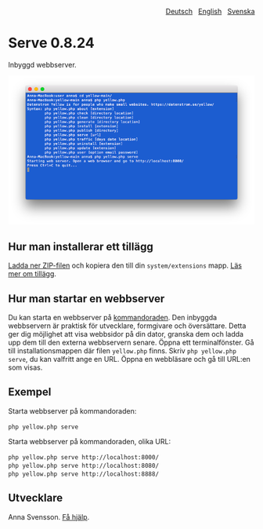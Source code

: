 <p align="right"><a href="README-de.md">Deutsch</a> &nbsp; <a href="README.md">English</a> &nbsp; <a href="README-sv.md">Svenska</a></p>

# Serve 0.8.24

Inbyggd webbserver.

<p align="center"><img src="SCREENSHOT.png?raw=true" alt="Skärmdump"></p>

## Hur man installerar ett tillägg

[Ladda ner ZIP-filen](https://github.com/annaesvensson/yellow-serve/archive/refs/heads/main.zip) och kopiera den till din `system/extensions` mapp. [Läs mer om tillägg](https://github.com/annaesvensson/yellow-update/tree/main/README-sv.md).

## Hur man startar en webbserver

Du kan starta en webbserver på [kommandoraden](https://github.com/annaesvensson/yellow-core/tree/main/README-sv.md). Den inbyggda webbservern är praktisk för utvecklare, formgivare och översättare. Detta ger dig möjlighet att visa webbsidor på din dator, granska dem och ladda upp dem till den externa webbservern senare. Öppna ett terminalfönster. Gå till installationsmappen där filen `yellow.php` finns. Skriv `php yellow.php serve`, du kan valfritt ange en URL. Öppna en webbläsare och gå till URL:en som visas.

## Exempel

Starta webbserver på kommandoraden:

`php yellow.php serve`  

Starta webbserver på kommandoraden, olika URL:

`php yellow.php serve http://localhost:8000/`  
`php yellow.php serve http://localhost:8080/`  
`php yellow.php serve http://localhost:8888/`  

## Utvecklare

Anna Svensson. [Få hjälp](https://datenstrom.se/sv/yellow/help/).
